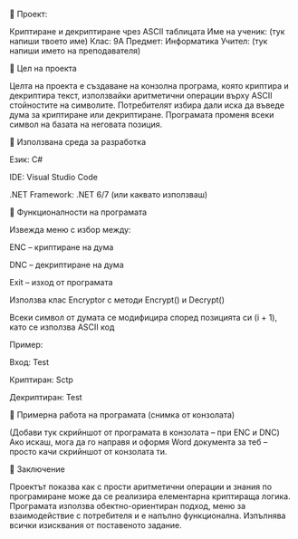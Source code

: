 📄 Проект:

Криптиране и декриптиране чрез ASCII таблицата
Име на ученик: (тук напиши твоето име)
Клас: 9А
Предмет: Информатика
Учител: (тук напиши името на преподавателя)

🔹 Цел на проекта

Целта на проекта е създаване на конзолна програма, която криптира и декриптира текст, използвайки аритметични операции върху ASCII стойностите на символите. Потребителят избира дали иска да въведе дума за криптиране или декриптиране. Програмата променя всеки символ на базата на неговата позиция.

🔹 Използвана среда за разработка

Език: C#

IDE: Visual Studio Code

.NET Framework: .NET 6/7 (или каквато използваш)

🔹 Функционалности на програмата

Извежда меню с избор между:

ENC – криптиране на дума

DNC – декриптиране на дума

Exit – изход от програмата

Използва клас Encryptor с методи Encrypt() и Decrypt()

Всеки символ от думата се модифицира според позицията си (i + 1), като се използва ASCII код

Пример:

Вход: Test

Криптиран: Sctp

Декриптиран: Test

🔹 Примерна работа на програмата (снимка от конзолата)

(Добави тук скрийншот от програмата в конзолата – при ENC и DNC)
Ако искаш, мога да го направя и оформя Word документа за теб – просто качи скрийншот от конзолата ти.

🔹 Заключение

Проектът показва как с прости аритметични операции и знания по програмиране може да се реализира елементарна криптираща логика. Програмата използва обектно-ориентиран подход, меню за взаимодействие с потребителя и е напълно функционална. Изпълнява всички изисквания от поставеното задание.
